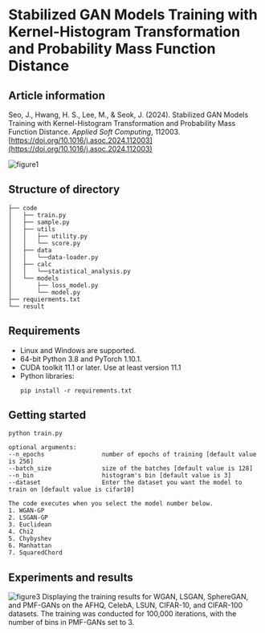 # Stabilized GAN Models Training with Kernel-Histogram Transformation and Probability Mass Function Distance

## Article information
Seo, J., Hwang, H. S., Lee, M., & Seok, J. (2024). Stabilized GAN Models Training with Kernel-Histogram Transformation and Probability Mass Function Distance. _Applied Soft Computing_, 112003.
[https://doi.org/10.1016/j.asoc.2024.112003](https://doi.org/10.1016/j.asoc.2024.112003)

![figure1](https://github.com/Jangwon37/PMF-GAN/assets/99333410/f77ad3c8-bd9e-45a8-9812-fe2c124386d6)

## Structure of directory
```
├── code
│   ├── train.py
│   ├── sample.py
│   ├── utils
│   │   ├── utility.py
│   │   └── score.py
│   ├── data
│   │   └──data-loader.py
│   ├── calc
│   │   └──statistical_analysis.py
│   └── models
│       ├── loss_model.py
│       └── model.py
├── requierments.txt
└── result
```

## Requirements
+ Linux and Windows are supported.
+ 64-bit Python 3.8 and PyTorch 1.10.1.
+ CUDA toolkit 11.1 or later. Use at least version 11.1 
+ Python libraries:
    ```
    pip install -r requirements.txt
    ```

## Getting started
```
python train.py

optional arguments:
--n_epochs                number of epochs of training [default value is 256]
--batch_size              size of the batches [default value is 128]
--n_bin                   histogram's bin [default value is 3]
--dataset                 Enter the dataset you want the model to train on [default value is cifar10]

The code executes when you select the model number below.
1. WGAN-GP
2. LSGAN-GP
3. Euclidean
4. Chi2
5. Chybyshev
6. Manhattan
7. SquaredChord
```

## Experiments and results
![figure3](https://github.com/Jangwon37/PMF-GAN/assets/99333410/cf8e024a-ac00-4daf-ba56-2359200c2a9b)
Displaying the training results for WGAN, LSGAN, SphereGAN, and PMF-GANs on the AFHQ, CelebA, LSUN, CIFAR-10, and CIFAR-100 datasets. The training was conducted for 100,000 iterations, with the number of bins in PMF-GANs set to 3.

